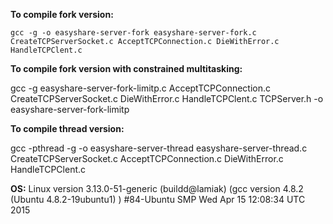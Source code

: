 <b>To compile fork version:</b>

<code>gcc -g -o easyshare-server-fork easyshare-server-fork.c CreateTCPServerSocket.c AcceptTCPConnection.c DieWithError.c HandleTCPClent.c </code>

<b>To compile fork version with constrained multitasking:</b>

gcc -g easyshare-server-fork-limitp.c AcceptTCPConnection.c CreateTCPServerSocket.c DieWithError.c HandleTCPClent.c TCPServer.h -o easyshare-server-fork-limitp

<b>To compile thread version:</b>

gcc -pthread -g -o easyshare-server-thread easyshare-server-thread.c CreateTCPServerSocket.c AcceptTCPConnection.c DieWithError.c HandleTCPClent.c

<b>OS:</b>
Linux version 3.13.0-51-generic (buildd@lamiak) 
(gcc version 4.8.2 (Ubuntu 4.8.2-19ubuntu1) ) #84-Ubuntu SMP Wed Apr 15 12:08:34 UTC 2015


